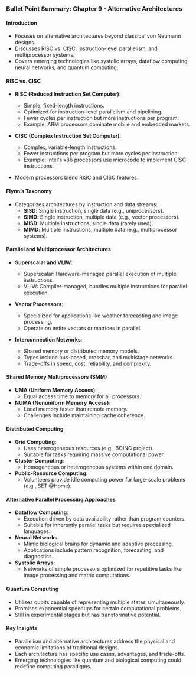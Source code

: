 ### Bullet Point Summary: Chapter 9 - Alternative Architectures

#### **Introduction**
- Focuses on alternative architectures beyond classical von Neumann designs.
- Discusses RISC vs. CISC, instruction-level parallelism, and multiprocessor systems.
- Covers emerging technologies like systolic arrays, dataflow computing, neural networks, and quantum computing.

#### **RISC vs. CISC**
- **RISC (Reduced Instruction Set Computer)**:
  - Simple, fixed-length instructions.
  - Optimized for instruction-level parallelism and pipelining.
  - Fewer cycles per instruction but more instructions per program.
  - Example: ARM processors dominate mobile and embedded markets.

- **CISC (Complex Instruction Set Computer)**:
  - Complex, variable-length instructions.
  - Fewer instructions per program but more cycles per instruction.
  - Example: Intel's x86 processors use microcode to implement CISC instructions.

- Modern processors blend RISC and CISC features.

#### **Flynn’s Taxonomy**
- Categorizes architectures by instruction and data streams:
  - **SISD**: Single instruction, single data (e.g., uniprocessors).
  - **SIMD**: Single instruction, multiple data (e.g., vector processors).
  - **MISD**: Multiple instructions, single data (rarely used).
  - **MIMD**: Multiple instructions, multiple data (e.g., multiprocessor systems).

#### **Parallel and Multiprocessor Architectures**
- **Superscalar and VLIW**:
  - Superscalar: Hardware-managed parallel execution of multiple instructions.
  - VLIW: Compiler-managed, bundles multiple instructions for parallel execution.
- **Vector Processors**:
  - Specialized for applications like weather forecasting and image processing.
  - Operate on entire vectors or matrices in parallel.

- **Interconnection Networks**:
  - Shared memory or distributed memory models.
  - Types include bus-based, crossbar, and multistage networks.
  - Trade-offs in speed, cost, reliability, and complexity.

#### **Shared Memory Multiprocessors (SMM)**
- **UMA (Uniform Memory Access)**:
  - Equal access time to memory for all processors.
- **NUMA (Nonuniform Memory Access)**:
  - Local memory faster than remote memory.
  - Challenges include maintaining cache coherence.

#### **Distributed Computing**
- **Grid Computing**:
  - Uses heterogeneous resources (e.g., BOINC project).
  - Suitable for tasks requiring massive computational power.
- **Cluster Computing**:
  - Homogeneous or heterogeneous systems within one domain.
- **Public-Resource Computing**:
  - Volunteers provide idle computing power for large-scale problems (e.g., SETI@Home).

#### **Alternative Parallel Processing Approaches**
- **Dataflow Computing**:
  - Execution driven by data availability rather than program counters.
  - Suitable for inherently parallel tasks but requires specialized languages.
- **Neural Networks**:
  - Mimic biological brains for dynamic and adaptive processing.
  - Applications include pattern recognition, forecasting, and diagnostics.
- **Systolic Arrays**:
  - Networks of simple processors optimized for repetitive tasks like image processing and matrix computations.

#### **Quantum Computing**
- Utilizes qubits capable of representing multiple states simultaneously.
- Promises exponential speedups for certain computational problems.
- Still in experimental stages but has transformative potential.

#### **Key Insights**
- Parallelism and alternative architectures address the physical and economic limitations of traditional designs.
- Each architecture has specific use cases, advantages, and trade-offs.
- Emerging technologies like quantum and biological computing could redefine computing paradigms.